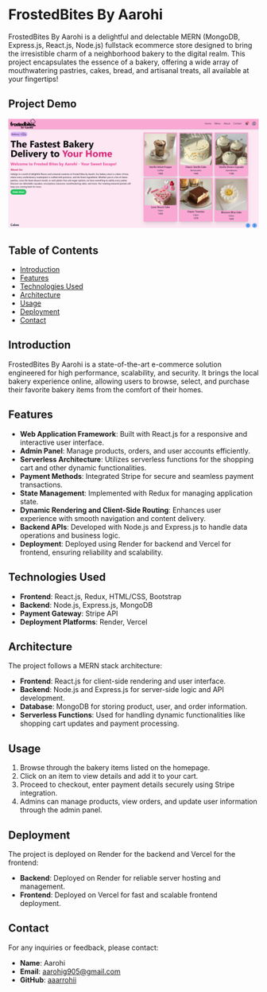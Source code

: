 # FrostedBites By Aarohi

FrostedBites By Aarohi is a delightful and delectable MERN (MongoDB, Express.js, React.js, Node.js) fullstack ecommerce store designed to bring the irresistible charm of a neighborhood bakery to the digital realm. This project encapsulates the essence of a bakery, offering a wide array of mouthwatering pastries, cakes, bread, and artisanal treats, all available at your fingertips!

## Project Demo

![Project Banner](./frontend/src/images/pops.png)

## Table of Contents

- [Introduction](#introduction)
- [Features](#features)
- [Technologies Used](#technologies-used)
- [Architecture](#architecture)
- [Usage](#usage)
- [Deployment](#deployment)
- [Contact](#contact)

## Introduction

FrostedBites By Aarohi is a state-of-the-art e-commerce solution engineered for high performance, scalability, and security. It brings the local bakery experience online, allowing users to browse, select, and purchase their favorite bakery items from the comfort of their homes.

## Features

- **Web Application Framework**: Built with React.js for a responsive and interactive user interface.
- **Admin Panel**: Manage products, orders, and user accounts efficiently.
- **Serverless Architecture**: Utilizes serverless functions for the shopping cart and other dynamic functionalities.
- **Payment Methods**: Integrated Stripe for secure and seamless payment transactions.
- **State Management**: Implemented with Redux for managing application state.
- **Dynamic Rendering and Client-Side Routing**: Enhances user experience with smooth navigation and content delivery.
- **Backend APIs**: Developed with Node.js and Express.js to handle data operations and business logic.
- **Deployment**: Deployed using Render for backend and Vercel for frontend, ensuring reliability and scalability.

## Technologies Used

- **Frontend**: React.js, Redux, HTML/CSS, Bootstrap
- **Backend**: Node.js, Express.js, MongoDB
- **Payment Gateway**: Stripe API
- **Deployment Platforms**: Render, Vercel

## Architecture

The project follows a MERN stack architecture:

- **Frontend**: React.js for client-side rendering and user interface.
- **Backend**: Node.js and Express.js for server-side logic and API development.
- **Database**: MongoDB for storing product, user, and order information.
- **Serverless Functions**: Used for handling dynamic functionalities like shopping cart updates and payment processing.


## Usage

1. Browse through the bakery items listed on the homepage.
2. Click on an item to view details and add it to your cart.
3. Proceed to checkout, enter payment details securely using Stripe integration.
4. Admins can manage products, view orders, and update user information through the admin panel.

## Deployment

The project is deployed on Render for the backend and Vercel for the frontend:

- **Backend**: Deployed on Render for reliable server hosting and management.
- **Frontend**: Deployed on Vercel for fast and scalable frontend deployment.


## Contact

For any inquiries or feedback, please contact:

- **Name**: Aarohi
- **Email**: aarohig905@gmail.com
- **GitHub**: [aaarrohii](https://github.com/aaarrohii)
